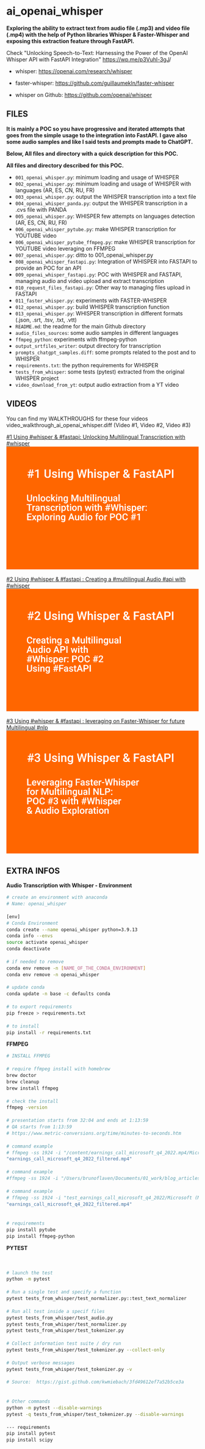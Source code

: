 # ai_openai_whisper

**Exploring the ability to extract text from audio file (.mp3) and video file (.mp4) with the help of Python libraries Whisper & Faster-Whisper and exposing this extraction feature through FastAPI.**

Check "Unlocking Speech-to-Text: Harnessing the Power of the OpenAI Whisper API with FastAPI Integration" <a href="https://wp.me/p3Vuhl-3gJ" target="_blank">https://wp.me/p3Vuhl-3gJ</a>/

- whisper: <a href="https://openai.com/research/whisper" target="_blank" >https://openai.com/research/whisper</a>

- faster-whisper: <a href="https://github.com/guillaumekln/faster-whisper" target="_blank" >https://github.com/guillaumekln/faster-whisper</a></li>

- whisper on Github: <a href="https://github.com/openai/whisper" target="_blank" >https://github.com/openai/whisper</a>


## FILES

**It is mainly a POC so you have progressive and iterated attempts that goes from the simple usage to the integration into FastAPI. I gave also some audio samples and like I said tests and prompts made to ChatGPT.**

**Below, All files and directory with a quick description for this POC.**



**All files and directory described for this POC.**

- `001_openai_whisper.py`: minimum loading and usage of WHISPER
- `002_openai_whisper.py`: minimum loading and usage of WHISPER with languages (AR, ES, CN, RU, FR)
- `003_openai_whisper.py`: output the WHISPER transcription into a text file
- `004_openai_whisper_panda.py`: output the WHISPER transcription in a .cvs file with PANDA
- `005_openai_whisper.py`: WHISPER few attempts on languages detection (AR, ES, CN, RU, FR)
- `006_openai_whisper_pytube.py`: make WHISPER transcription for YOUTUBE video
- `006_openai_whisper_pytube_ffmpeg.py`: make WHISPER transcription for YOUTUBE video leveraging on FFMPEG
- `007_openai_whisper.py`: ditto to 001_openai_whisper.py
- `008_openai_whisper_fastapi.py`: Integration of WHISPER into FASTAPI to provide an POC for an API
- `009_openai_whisper_fastapi.py`: POC with WHISPER and FASTAPI, managing audio and video upload and extract transcription
- `010_request_files_fastapi.py`: Other way to managing files upload in FASTAPI
- `011_faster_whisper.py`: experiments with FASTER-WHISPER
- `012_openai_whisper.py`: build WHISPER transcription function
- `013_openai_whisper.py`: WHISPER transcription in different formats (.json, .srt, .tsv, .txt, .vtt)
- `README.md`: the readme for the main Github directory
- `audio_files_sources`: some audio samples in different languages
- `ffmpeg_python`: experiments with ffmpeg-python
- `output_srtfiles_writer`: output directory for transcription
- `prompts_chatgpt_samples.diff`: some prompts related to the post and to WHISPER
- `requirements.txt`: the python requirements for WHISPER
- `tests_from_whisper`: some tests (pytest) extracted from the original WHISPER project
- `video_download_from_yt`: output audio extraction from a YT video

## VIDEOS

You can find my WALKTHROUGHS for these four videos video_walkthrough_ai_openai_whisper.diff (Video #1, Video #2, Video #3)




[#1 Using #whisper & #fastapi: Unlocking Multilingual Transcription with #whisper](https://www.youtube.com/watch?v=oBMK-QUYB7A)[![#1 Machine Learning for NLP: Labeling process to train a "custom" NER for Spacy with Label Studio](001_ai_openai_whisper_output_text_file.png)](https://www.youtube.com/watch?v=oBMK-QUYB7A)

[#2 Using #whisper & #fastapi : Creating a #multilingual Audio #api with #whisper](https://www.youtube.com/watch?v=kTQPYqK0_Oc)[![#2 Using #whisper & #fastapi : Creating a #multilingual Audio #api with #whisper](002_ai_openai_whisper_fastapi.png)](https://www.youtube.com/watch?v=kTQPYqK0_Oc)

[#3 Using #whisper & #fastapi : leveraging on Faster-Whisper for future Multilingual #nlp](https://www.youtube.com/watch?v=iJDFfc_mmNo)[![#3 Using #whisper & #fastapi : leveraging on Faster-Whisper for future Multilingual #nlp](003_ai_openai_whisper_faster_whisper.png)](https://www.youtube.com/watch?v=iJDFfc_mmNo)


## EXTRA INFOS

**Audio Transcription with Whisper - Environment**
```bash
# create an environment with anaconda
# Name: openai_whisper

[env]
# Conda Environment
conda create --name openai_whisper python=3.9.13
conda info --envs
source activate openai_whisper
conda deactivate

# if needed to remove
conda env remove -n [NAME_OF_THE_CONDA_ENVIRONMENT]
conda env remove -n openai_whisper

# update conda
conda update -n base -c defaults conda

# to export requirements
pip freeze > requirements.txt

# to install
pip install -r requirements.txt
```

**FFMPEG**
```bash
# INSTALL FFMPEG

# require ffmpeg install with homebrew 
brew doctor
brew cleanup
brew install ffmpeg

# check the install
ffmpeg -version

# presentation starts from 32:04 and ends at 1:13:59
# QA starts from 1:13:59
# https://www.metric-conversions.org/time/minutes-to-seconds.htm

# command example
# ffmpeg -ss 1924 -i "/content/earnings_call_microsoft_q4_2022.mp4/Microsoft (MSFT) Q4 2022 Earnings Call.mp4" -t 2515
"earnings_call_microsoft_q4_2022_filtered.mp4"

# command example
#ffmpeg -ss 1924 -i "/Users/brunoflaven/Documents/01_work/blog_articles/openai_whisper/test_earnings_call_microsoft_q4_2022/Microsoft (MSFT) Q4 2022 Earnings Call.mp4" -t 2515 "earnings_call_microsoft_q4_2022_filtered.mp4"

# command example
# ffmpeg -ss 1924 -i "test_earnings_call_microsoft_q4_2022/Microsoft (MSFT) Q4 2022 Earnings Call.mp4" -t 2515
"earnings_call_microsoft_q4_2022_filtered.mp4"


# requirements
pip install pytube
pip install ffmpeg-python

```
**PYTEST**
```bash


# launch the test
python -m pytest

# Run a single test and specify a function
pytest tests_from_whisper/test_normalizer.py::test_text_normalizer

# Run all test inside a specif files
pytest tests_from_whisper/test_audio.py
pytest tests_from_whisper/test_normalizer.py
pytest tests_from_whisper/test_tokenizer.py

# Collect information test suite / dry run
pytest tests_from_whisper/test_tokenizer.py --collect-only  

# Output verbose messages
pytest tests_from_whisper/test_tokenizer.py -v  

# Source:  https://gist.github.com/kwmiebach/3fd49612ef7a52b5ce3a


# Other commands
python -m pytest --disable-warnings
pytest -q tests_from_whisper/test_tokenizer.py --disable-warnings

--- requirements
pip install pytest
pip install scipy



```


